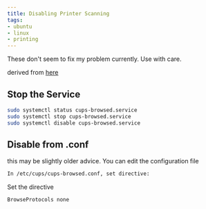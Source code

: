 ```yaml
---
title: Disabling Printer Scanning
tags:
- ubuntu
- linux
- printing
---
```


<div class="alert alert-primary">
These don't seem to fix my problem currently.  Use with care.
</div>

derived from [here](https://askubuntu.com/questions/345083/how-do-i-disable-automatic-remote-printer-installation)

## Stop the Service

```bash
sudo systemctl status cups-browsed.service 
sudo systemctl stop cups-browsed.service 
sudo systemctl disable cups-browsed.service 
```

## Disable from .conf

this may be slightly older advice. You can edit the configuration file

```bash
In /etc/cups/cups-browsed.conf, set directive:
```

Set the directive

```
BrowseProtocols none
```
